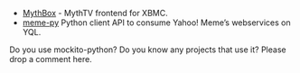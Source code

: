   * [MythBox](http://code.google.com/p/mythbox/) -  MythTV frontend for XBMC.
  * [meme-py](http://github.com/guilhermechapiewski/meme-py) Python client API to consume Yahoo! Meme’s webservices on YQL.

Do you use mockito-python? Do you know any projects that use it? Please drop a comment here.